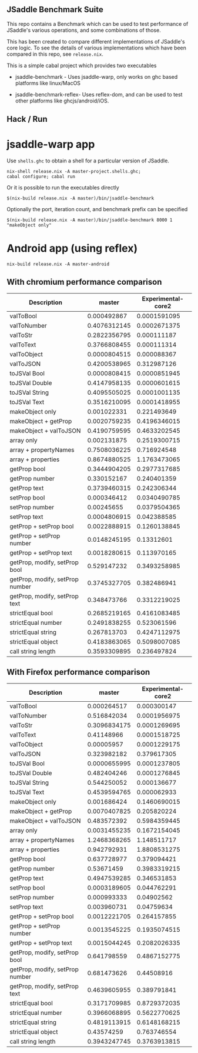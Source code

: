 JSaddle Benchmark Suite
-----------------------

This repo contains a Benchmark which can be used to test performance of JSaddle's various operations, and some combinations of those.

This has been created to compare different implementations of JSaddle's core logic.
To see the details of various implementations which have been compared in this repo, see `release.nix`.

This is a simple cabal project which provides two executables

- jsaddle-benchmark - Uses jsaddle-warp, only works on ghc based platforms like linux/MacOS

- jsaddle-benchmark-reflex- Uses reflex-dom, and can be used to test other platforms like ghcjs/android/iOS.

Hack / Run
----------

jsaddle-warp app
================

Use `shells.ghc` to obtain a shell for a particular version of JSaddle.

```
nix-shell release.nix -A master-project.shells.ghc;
cabal configure; cabal run
```

Or it is possible to run the executables directly

```
$(nix-build release.nix -A master)/bin/jsaddle-benchmark
```

Optionally the port, iteration count, and benchmark prefix can be specified

```
$(nix-build release.nix -A master)/bin/jsaddle-benchmark 8000 1 "makeObject only"
```

Android app (using reflex)
==========================

```
nix-build release.nix -A master-android
```

With chromium performance comparison
----------------------------

| Description                     | master       | Experimental-core2 |
| ---                             | ---          | ---                |
| valToBool                       | 0.000492867  | 0.0001591095       |
| valToNumber                     | 0.4076312145 | 0.0002671375       |
| valToStr                        | 0.2822356795 | 0.000111187        |
| valToText                       | 0.3766808455 | 0.000111314        |
| valToObject                     | 0.0000804515 | 0.000088367        |
| valToJSON                       | 0.4200538965 | 0.312987126        |
| toJSVal Bool                    | 0.0000808415 | 0.0000851945       |
| toJSVal Double                  | 0.4147958135 | 0.0000601615       |
| toJSVal String                  | 0.4095505025 | 0.0001001135       |
| toJSVal Text                    | 0.3516210095 | 0.0001418955       |
| makeObject only                 | 0.001022331  | 0.221493649        |
| makeObject + getProp            | 0.0020759235 | 0.4196346015       |
| makeObject + valToJSON          | 0.4190759595 | 0.4633202545       |
| array only                      | 0.002131875  | 0.2519300715       |
| array + propertyNames           | 0.7508036225 | 0.716924548        |
| array + properties              | 0.8674880525 | 1.1763473065       |
| getProp bool                    | 0.3444904205 | 0.2977317685       |
| getProp number                  | 0.330152167  | 0.240401359        |
| getProp text                    | 0.3739460315 | 0.242306344        |
| setProp bool                    | 0.000346412  | 0.0340490785       |
| setProp number                  | 0.00245655   | 0.0379504365       |
| setProp text                    | 0.0004806915 | 0.042388585        |
| getProp + setProp bool          | 0.0022888915 | 0.1260138845       |
| getProp + setProp number        | 0.0148245195 | 0.13312601         |
| getProp + setProp text          | 0.0018280615 | 0.113970165        |
| getProp, modify, setProp bool   | 0.529147232  | 0.3493258985       |
| getProp, modify, setProp number | 0.3745327705 | 0.382486941        |
| getProp, modify, setProp text   | 0.348473766  | 0.3312219025       |
| strictEqual bool                | 0.2685219165 | 0.4161083485       |
| strictEqual number              | 0.2491838255 | 0.523061596        |
| strictEqual string              | 0.267813703  | 0.4247112975       |
| strictEqual object              | 0.4183863065 | 0.5098007085       |
| call string length              | 0.3593309895 | 0.236497824        |



With Firefox performance comparison
----------------------------

| Description                     | master       | Experimental-core2 |
| ---                             | ---          | ---                |
| valToBool                       | 0.000264517  | 0.000300147        |
| valToNumber                     | 0.516842034  | 0.0001956975       |
| valToStr                        | 0.3096834175 | 0.0001269695       |
| valToText                       | 0.41148966   | 0.0001518725       |
| valToObject                     | 0.00005957   | 0.0001229175       |
| valToJSON                       | 0.323982182  | 0.379617305        |
| toJSVal Bool                    | 0.0000655995 | 0.0001237805       |
| toJSVal Double                  | 0.482404246  | 0.0001276845       |
| toJSVal String                  | 0.544250052  | 0.000136677        |
| toJSVal Text                    | 0.4539594765 | 0.000062933        |
| makeObject only                 | 0.001686424  | 0.1460690015       |
| makeObject + getProp            | 0.0070407825 | 0.205820224        |
| makeObject + valToJSON          | 0.483572392  | 0.5984359445       |
| array only                      | 0.0031455235 | 0.1672154045       |
| array + propertyNames           | 1.2468368265 | 1.148511717        |
| array + properties              | 0.942792931  | 1.8808531275       |
| getProp bool                    | 0.637728977  | 0.379094421        |
| getProp number                  | 0.53671459   | 0.3983319215       |
| getProp text                    | 0.4947539285 | 0.346531853        |
| setProp bool                    | 0.0003189605 | 0.044762291        |
| setProp number                  | 0.000993333  | 0.04902562         |
| setProp text                    | 0.003960731  | 0.04759634         |
| getProp + setProp bool          | 0.0012221705 | 0.264157855        |
| getProp + setProp number        | 0.0013545225 | 0.1935074515       |
| getProp + setProp text          | 0.0015044245 | 0.2082026335       |
| getProp, modify, setProp bool   | 0.641798559  | 0.4867152775       |
| getProp, modify, setProp number | 0.681473626  | 0.44508916         |
| getProp, modify, setProp text   | 0.4639605955 | 0.389791841        |
| strictEqual bool                | 0.3171709985 | 0.8729372035       |
| strictEqual number              | 0.3966068895 | 0.5622770625       |
| strictEqual string              | 0.4819113915 | 0.6148168215       |
| strictEqual object              | 0.43574259   | 0.763746554        |
| call string length              | 0.3943247745 | 0.3763913815       |
